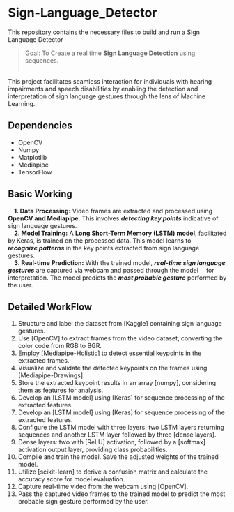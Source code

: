 # Sign-Language_Detector
This repository contains the necessary files to build and run a Sign Language Detector<br/>
> Goal: To Create a real time **Sign Language Detection** using sequences.<br/><br/>

This project facilitates seamless interaction for individuals with hearing impairments and speech disabilities by enabling the detection and interpretation of sign language gestures through the lens of Machine Learning.

## Dependencies
<ul>
  <li>OpenCV</li>
  <li>Numpy</li>
  <li>Matplotlib</li>
  <li>Mediapipe</li>
  <li>TensorFlow</li>
</ul>

## Basic Working
&emsp;**1. Data Processing:** Video frames are extracted and processed using **OpenCV and Mediapipe**. This involves ***detecting key points*** indicative of&emsp; sign language gestures.<br/>
&emsp;**2. Model Training:** A **Long Short-Term Memory (LSTM) model**, facilitated by Keras, is trained on the processed data. This model learns to &emsp;***recognize patterns*** in the key points extracted from sign language gestures.<br/>
&emsp;**3. Real-time Prediction:** With the trained model, ***real-time sign language gestures*** are captured via webcam and passed through the model &emsp;for interpretation. The model predicts the ***most probable gesture*** performed by the user.<br/>

## Detailed WorkFlow
<ol>
  <li>Structure and label the dataset from [Kaggle] containing sign language gestures.</li>
  <li>Use [OpenCV] to extract frames from the video dataset, converting the color code from RGB to BGR.</li>
  <li>Employ [Mediapipe-Holistic] to detect essential keypoints in the extracted frames.</li>
  <li>Visualize and validate the detected keypoints on the frames using [Mediapipe-Drawings].</li>
  <li>Store the extracted keypoint results in an array [numpy], considering them as features for analysis.</li>
  <li>Develop an [LSTM model] using [Keras] for sequence processing of the extracted features.</li>
  <li>Develop an [LSTM model] using [Keras] for sequence processing of the extracted features.</li>
  <li>Configure the LSTM model with three layers: two LSTM layers returning sequences and another LSTM layer followed by three [dense layers].</li>
  <li>Dense layers: two with [ReLU] activation, followed by a [softmax] activation output layer, providing class probabilities.</li>
  <li>Compile and train the model. Save the adjusted weights of the trained model.</li>
  <li>Utilize [scikit-learn] to derive a confusion matrix and calculate the accuracy score for model evaluation.</li>
  <li>Capture real-time video from the webcam using [OpenCV].</li>
  <li>Pass the captured video frames to the trained model to predict the most probable sign gesture performed by the user.</li>
</ol>

